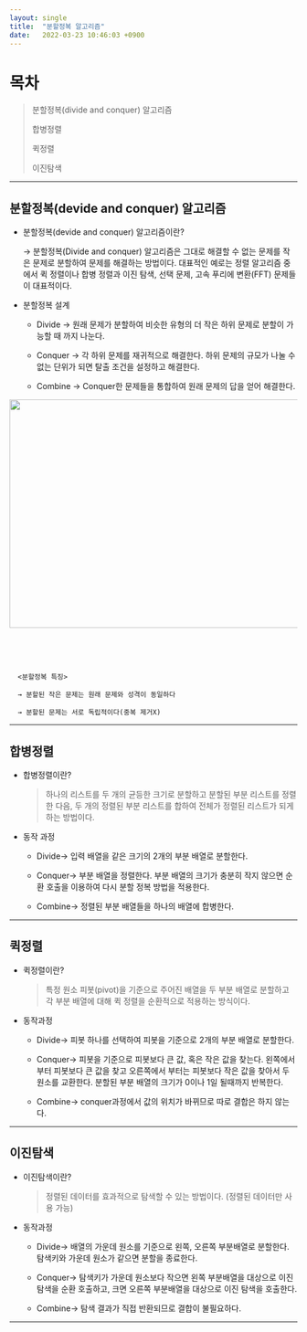 ```yaml
---
layout: single
title:  "분할정복 알고리즘"
date:   2022-03-23 10:46:03 +0900
---
```


# 목차
> 분할정복(divide and conquer) 알고리즘
> 
> 합병정렬
> 
> 퀵정렬
> 
> 이진탐색

---

## 분할정복(devide and conquer) 알고리즘
* 분할정복(devide and conquer) 알고리즘이란?

  → 분할정복(Divide and conquer) 알고리즘은 그대로 해결할 수 없는 문제를 작은 문제로 분할하여 문제를 해결하는 방법이다. 대표적인 예로는 정렬 알고리즘 중에서 퀵 정렬이나 합병 정렬과  이진 탐색, 선택 문제, 고속 푸리에 변환(FFT) 문제들이 대표적이다.



* 분할정복 설계
  * Divide 
→ 원래 문제가 분할하여 비슷한 유형의 더 작은 하위 문제로 분할이 가능할 때 까지 나눈다.

 

  * Conquer
→ 각 하위 문제를 재귀적으로 해결한다. 하위 문제의 규모가 나눌 수 없는 단위가 되면 탈출 조건을 설정하고 해결한다.

 

  * Combine
→ Conquer한 문제들을 통합하여 원래 문제의 답을 얻어 해결한다.

<p align="center"><img src="https://img1.daumcdn.net/thumb/R1280x0/?scode=mtistory2&fname=https%3A%2F%2Fblog.kakaocdn.net%2Fdn%2F1jaZt%2Fbtrd1xZC9sT%2FBZy2RklFUqqUhS1AuCJxW1%2Fimg.png" height="400px" width="600px"></p>
 <br><br>

~~~

  <분할정복 특징>
  
  → 분할된 작은 문제는 원래 문제와 성격이 동일하다
  
  → 분할된 문제는 서로 독립적이다(중복 제거X)

~~~

---

## 합병정렬
* 합병정렬이란?

  >하나의 리스트를 두 개의 균등한 크기로 분할하고 분할된 부분 리스트를 정렬한 다음, 두 개의 정렬된 부분 리스트를 합하여 전체가 정렬된 리스트가 되게 하는 방법이다.


* 동작 과정
  * Divide→ 입력 배열을 같은 크기의 2개의 부분 배열로 분할한다.

 

  * Conquer→ 부분 배열을 정렬한다. 부분 배열의 크기가 충분히 작지 않으면 순환 호출을 이용하여 다시 분할 정복 방법을 적용한다.

 

  * Combine→ 정렬된 부분 배열들을 하나의 배열에 합병한다.

---

## 퀵정렬
* 퀵정렬이란?
  
  >특정 원소 피봇(pivot)을 기준으로 주어진 배열을 두 부분 배열로 분할하고 각 부분 배열에 대해 퀵 정렬을 순환적으로 적용하는 방식이다.
* 동작과정
  * Divide→  피봇 하나를 선택하여 피봇을 기준으로 2개의 부분 배열로 분할한다.

 

  * Conquer→ 피봇을 기준으로 피봇보다 큰 값, 혹은 작은 값을 찾는다. 왼쪽에서 부터 피봇보다 큰 값을 찾고 오른쪽에서 부터는 피봇보다 작은 값을 찾아서 두 원소를 교환한다. 분할된 부분 배열의 크기가 0이나 1일 될때까지 반복한다.

 

  * Combine→ conquer과정에서 값의 위치가 바뀌므로 따로 결합은 하지 않는다.

---

## 이진탐색
* 이진탐색이란?
  
  >정렬된 데이터를 효과적으로 탐색할 수 있는 방법이다. (정렬된 데이터만 사용 가능)

* 동작과정
  * Divide→  배열의 가운데 원소를 기준으로 왼쪽, 오른쪽 부분배열로 분할한다. 탐색키와 가운데 원소가 같으면 분할을 종료한다.

 

  * Conquer→ 탐색키가 가운데 원소보다 작으면 왼쪽 부분배열을 대상으로 이진 탐색을 순환 호출하고, 크면 오른쪽 부분배열을 대상으로 이진 탐색을 호출한다.

 

  * Combine→ 탐색 결과가 직접 반환되므로 결합이 불필요하다.

---